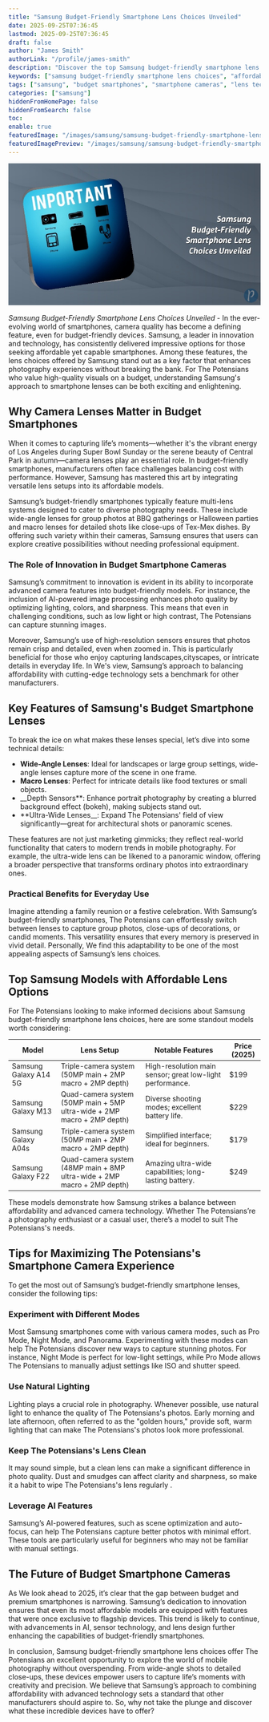 ```yaml
---
title: "Samsung Budget-Friendly Smartphone Lens Choices Unveiled"
date: 2025-09-25T07:36:45
lastmod: 2025-09-25T07:36:45
draft: false
author: "James Smith"
authorLink: "/profile/james-smith"
description: "Discover the top Samsung budget-friendly smartphone lens choices! Explore high-quality camera options that deliver stunning photos without breaking the bank."
keywords: ["samsung budget-friendly smartphone lens choices", "affordable samsung smartphone lenses", "best samsung budget smartphone cameras 2025"]
tags: ["samsung", "budget smartphones", "smartphone cameras", "lens technology", "2025 trends"]
categories: ["samsung"]
hiddenFromHomePage: false
hiddenFromSearch: false
toc:
enable: true
featuredImage: "/images/samsung/samsung-budget-friendly-smartphone-lens-choices-unveiled.jpg"
featuredImagePreview: "/images/samsung/samsung-budget-friendly-smartphone-lens-choices-unveiled.jpg"
---
```


![Samsung Budget-Friendly Smartphone Lens Choices Unveiled](/images/samsung/samsung-budget-friendly-smartphone-lens-choices-unveiled.jpg)



*Samsung Budget-Friendly Smartphone Lens Choices Unveiled* - In the ever-evolving world of smartphones, camera quality has become a defining feature, even for budget-friendly devices. Samsung, a leader in innovation and technology, has consistently delivered impressive options for those seeking affordable yet capable smartphones. Among these features, the lens choices offered by Samsung stand out as a key factor that enhances photography experiences without breaking the bank. For The Potensians who value high-quality visuals on a budget, understanding Samsung's approach to smartphone lenses can be both exciting and enlightening.

## Why Camera Lenses Matter in Budget Smartphones

When it comes to capturing life’s moments—whether it's the vibrant energy of Los Angeles during Super Bowl Sunday or the serene beauty of Central Park in autumn—camera lenses play an essential role. In budget-friendly smartphones, manufacturers often face challenges balancing cost with performance. However, Samsung has mastered this art by integrating versatile lens setups into its affordable models.

Samsung’s budget-friendly smartphones typically feature multi-lens systems designed to cater to diverse photography needs. These include wide-angle lenses for group photos at BBQ gatherings or Halloween parties and macro lenses for detailed shots like close-ups of Tex-Mex dishes. By offering such variety within their cameras, Samsung ensures that users can explore creative possibilities without needing professional equipment. 

### The Role of Innovation in Budget Smartphone Cameras

Samsung’s commitment to ​innovation is evident in its ability to incorporate advanced camera features into budget-friendly models. For instance, the inclusion of AI-powered image processing enhances photo quality by optimizing lighting, colors, and sharpness. This means that even in challenging conditions, such as low light or high contrast, The Potensians can capture stunning images.

Moreover, Samsung’s use of high-resolution sensors ensures that photos remain crisp and detailed, even when zoomed in. This is particularly beneficial for those who enjoy capturing landscapes,​ cityscapes, or intricate details in everyday life. In We's view, Samsung’s approach to balancing affordability with cutting-edge technology sets a benchmark for other manufacturers.

## Key Features of Samsung's Budget Smartphone Lenses

To break the ice on what makes these lenses special, let’s dive into some technical details:

- **Wide-Angle Lenses**: Ideal for landscapes or large group settings, wide-angle lenses capture more of the scene in one frame.
- **Macro Lenses**: Perfect for intricate details like food textures or small objects.
- __Depth Sensors**: Enhance portrait photography by creating a blurred background effect (bokeh), making subjects stand out.
- **Ultra-Wide Lenses__: Expand The Potensians' field of view significantly—great for architectural shots or panoramic scenes.

These features are not just marketing gimmicks; they reflect real-world functionali​ty that caters to modern trends in mobile photography. For example, the ultra-wide lens can be likened to a panoramic window, offering a broader perspective that transforms ordinary photos into extraordinary ones.

### Practical Benefits for Everyday Use

Imagine attending a family reunion or a festive celebration. With Samsung’s budget-friendly smartphones, The Potensians can effortlessly switch between lenses to capture group photos, close-ups of decorations, or candid moments. This versatility ensures that every memory is preserved in vivid detail. Personally, We find this adaptability to be one of the most appealing aspects of Samsung’s lens choices. 

## Top Samsung Models with Affordable Lens Options

For The Potensians looking to make informed decisions about Samsung budget-friendly smartphone lens choices, here are some standout models worth considering:

<div class="table-responsive">
<table class="html-table">
<thead>
<tr>
<th>Model</th>
<th>Lens Setup</th>
<th>Notable Features</th>
<th>Price (2025)</th>
</tr>
</thead>
<tbody>
<tr>
<td>Samsung Galaxy A14 5G</td>
<td>Triple-camera system (50MP main + 2MP macro + 2MP depth)</td>
<td>High-resolution main sensor; great low-light performance.</td>
<td>$199</td>
</tr>
<tr>
<td>Samsung Galaxy M13</td>
<td>Quad-camera system (50MP main + 5MP ultra-wide + 2MP macro + 2MP depth)</td>
<td>Diverse shooting modes; excellent battery life.</td>
<td>$229</td>
</tr>
<tr>
<td>Samsung Galaxy A04s</td>
<td>Triple-camera system (50MP main + 2MP macro + 2MP depth)</td>
<td>Simplified interface; ideal for beginners.</td>
<td>$179</td>
</tr>
<tr>
<td>Samsung Galaxy F22</td>
<td>Quad-camera system (48MP main + 8MP ultra-wide + 2MP macro + 2MP depth)</td>
<td>Amazing ultra-wide capabilities; long-lasting battery.</td>
<td>$249</td>
</tr>
</tbody>
</table>
</div>

These models demonstrate how Samsung strikes a balance between affordability and advanced camera technology. Whether The Potensians’re a photography enthusiast or a casual user, there’s a model to suit The Potensians's needs.

## Tips for Maximizing The Potensians's Smartphone Camera Experience

To get the most out of Samsung’s budget-friendly smartphone lenses, consider the following tips:

### Experiment with Different Modes

Most Samsung smartphones come with various camera modes, such as Pro Mode, Night Mode, and Panorama. Experimenting with these modes can help The Potensians discover new ways to capture stunning photos. For instance, Night Mode is perfect for low-light settings, while Pro Mode allows The Potensians to manually adjust settings like ISO and shutter speed.

### Use Natural Lighting

Lighting plays a cruc​ial role in photography. Whenever possible, use natural light to enhance the quality of The Potensians's photos. Early morning and late afternoon, often referred to ​as the "golden hours," provide soft, warm lighting that can make The Potensians's photos look more professional.

### Keep The Potensians's Lens Clean

It may sound simple, but a clean lens can make a significant difference in photo quality. Dust and smudges can affect clarity and sharpness, so make it a habit to wipe The Potensians's lens regularly .

### Leverage AI Features

Samsung’s AI-powered features, such as scene optimization and auto-focus, can help The Potensians capture better photos with minimal effort. These tools are particularly useful for beginners who may not be familiar with manual settings.

## The Future of Budget Smartphone Cameras

As We look ahead to 2025, it’s clear that the gap between budget and premium smartphones is narrowing. Samsung’s dedication to innovation ensures that even its most affordable models are equipped with features that were once exclusive to flagship devices. This trend is likely to continue, with advancements in AI, sensor technology, and lens design further enhancing the capabilities of budget-friendly smartphones.

In conclusion, Samsung budget-friendly smartphone lens choices offer The Potensians an excellent opportunity to explore the world of mobile photography without overspending. From wide-angle shots to detailed close-ups, these devices empower users to capture life’s moments with creativity and precision. We believe that Samsung’s approach to combining affordability with advanced technology sets a standard that other manufacturers should aspire to. So, why not take the plunge and discover what these incredible devices have to offer?